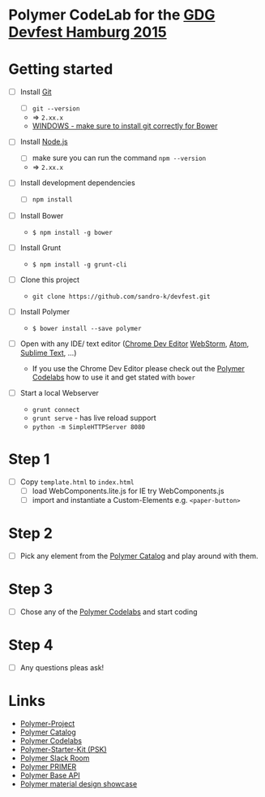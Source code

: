 # Polymer CodeLab for the [GDG Devfest Hamburg 2015](http://devfest.de/#!/schedule/201)

# Getting started

- [ ] Install [Git](https://git-scm.com/downloads)
    - [ ] `git --version`
    - => `2.xx.x`
    - [WINDOWS - make sure to install git correctly for Bower](https://www.npmjs.com/package/bower#windows-users)   

- [ ] Install [Node.js](https://nodejs.org/en/)
    - [ ] make sure you can run the command `npm --version`
    - => `2.xx.x` 

- [ ] Install development dependencies 
    - [ ] `npm install` 
    
- [ ] Install Bower 
    - `$ npm install -g bower`
    
- [ ] Install Grunt
    - `$ npm install -g grunt-cli`
    
- [ ] Clone this project
    - `git clone https://github.com/sandro-k/devfest.git`

- [ ] Install Polymer
    - `$ bower install --save polymer `

- [ ] Open with any IDE/ text editor ([Chrome Dev Editor](https://chrome.google.com/webstore/detail/chrome-dev-editor-develop/pnoffddplpippgcfjdhbmhkofpnaalpg) [WebStorm](https://www.jetbrains.com/webstorm/), [Atom](https://atom.io/), [Sublime Text](http://www.sublimetext.com/), ...)
    - If you use the Chrome Dev Editor please check out the [Polymer Codelabs](http://www.code-labs.io/polymer-summit) how to use it and get stated with `bower`    
    
- [ ] Start a local Webserver
    - `grunt connect`
    - `grunt serve` - has live reload support
    - `python -m SimpleHTTPServer 8080`   
    
# Step 1

- [ ] Copy `template.html` to `index.html`
    - [ ] load WebComponents.lite.js for IE try WebComponents.js
    - [ ] import and instantiate a Custom-Elements e.g. `<paper-button>`

# Step 2

- [ ] Pick any element from the [Polymer Catalog](https://elements.polymer-project.org/) and play around with them.  

# Step 3

- [ ] Chose any of the [Polymer Codelabs](http://www.code-labs.io/polymer-summit) and start coding

# Step 4

- [ ] Any questions pleas ask! 
    
    
# Links
- [Polymer-Project](https://www.polymer-project.org/1.0/)
- [Polymer Catalog](https://elements.polymer-project.org/)
- [Polymer Codelabs](http://www.code-labs.io/polymer-summit)
- [Polymer-Starter-Kit (PSK)](https://github.com/PolymerElements/polymer-starter-kit)
- [Polymer Slack Room](https://polymer.slack.com/messages/general/)
- [Polymer PRIMER](https://github.com/Polymer/polymer/blob/master/PRIMER.md)
- [Polymer Base API](http://polymer.github.io/polymer/)
- [Polymer material design showcase](https://github.com/ebidel/material-playground)

    
    
    
     
 